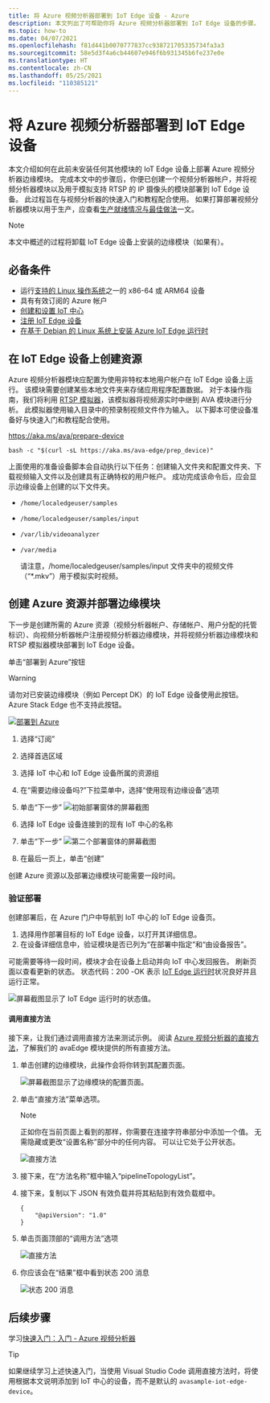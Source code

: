 ```yaml
---
title: 将 Azure 视频分析器部署到 IoT Edge 设备 - Azure
description: 本文列出了可帮助你将 Azure 视频分析器部署到 IoT Edge 设备的步骤。 例如，如果你有权访问本地 Linux 计算机，那么你可能会执行此操作。
ms.topic: how-to
ms.date: 04/07/2021
ms.openlocfilehash: f81d441b0070777837cc938721705335734fa3a3
ms.sourcegitcommit: 58e5d3f4a6cb44607e946f6b931345b6fe237e0e
ms.translationtype: HT
ms.contentlocale: zh-CN
ms.lasthandoff: 05/25/2021
ms.locfileid: "110385121"
---
```

# <a name="deploy-azure-video-analyzer-to-an-iot-edge-device"></a>将 Azure 视频分析器部署到 IoT Edge 设备

本文介绍如何在此前未安装任何其他模块的 IoT Edge 设备上部署 Azure 视频分析器边缘模块。 完成本文中的步骤后，你便已创建一个视频分析器帐户，并将视频分析器模块以及用于模拟支持 RTSP 的 IP 摄像头的模块部署到 IoT Edge 设备。 此过程旨在与视频分析器的快速入门和教程配合使用。 如果打算部署视频分析器模块以用于生产，应查看[生产就绪情况与最佳做法](production-readiness.md)一文。

> [!NOTE]
> 本文中概述的过程将卸载 IoT Edge 设备上安装的边缘模块（如果有）。


## <a name="prerequisites"></a>必备条件

* 运行[支持的 Linux 操作系统](../../iot-edge/support.md#operating-systems)之一的 x86-64 或 ARM64 设备
* 具有有效订阅的 Azure 帐户
* [创建和设置 IoT 中心](../../iot-hub/iot-hub-create-through-portal.md)
* [注册 IoT Edge 设备](../../iot-edge/how-to-register-device.md)
* [在基于 Debian 的 Linux 系统上安装 Azure IoT Edge 运行时](../../iot-edge/how-to-install-iot-edge.md)


## <a name="create-resources-on-iot-edge-device"></a>在 IoT Edge 设备上创建资源

Azure 视频分析器模块应配置为使用非特权本地用户帐户在 IoT Edge 设备上运行。 该模块需要创建某些本地文件夹来存储应用程序配置数据。 对于本操作指南，我们将利用 [RTSP 模拟器](https://github.com/Azure/video-analyzer/tree/main/edge-modules/sources/rtspsim-live555)，该模拟器将视频源实时中继到 AVA 模块进行分析。 此模拟器使用输入目录中的预录制视频文件作为输入。 以下脚本可使设备准备好与快速入门和教程配合使用。

https://aka.ms/ava/prepare-device

`bash -c "$(curl -sL https://aka.ms/ava-edge/prep_device)"`

上面使用的准备设备脚本会自动执行以下任务：创建输入文件夹和配置文件夹、下载视频输入文件以及创建具有正确特权的用户帐户。 成功完成该命令后，应会显示边缘设备上创建的以下文件夹。 

* `/home/localedgeuser/samples`
* `/home/localedgeuser/samples/input`
* `/var/lib/videoanalyzer`
* `/var/media`

    请注意，/home/localedgeuser/samples/input 文件夹中的视频文件（“*.mkv”）用于模拟实时视频。 

## <a name="creating-azure-resources-and-deploying-edge-modules"></a>创建 Azure 资源并部署边缘模块
下一步是创建所需的 Azure 资源（视频分析器帐户、存储帐户、用户分配的托管标识）、向视频分析器帐户注册视频分析器边缘模块，并将视频分析器边缘模块和 RTSP 模拟器模块部署到 IoT Edge 设备。

单击“部署到 Azure”按钮

> [!WARNING]
> 请勿对已安装边缘模块（例如 Percept DK）的 IoT Edge 设备使用此按钮。 Azure Stack Edge 也不支持此按钮。

[![部署到 Azure](https://aka.ms/deploytoazurebutton)](https://aka.ms/ava/click-to-deploy/form)

1. 选择“订阅”
2. 选择首选区域
3. 选择 IoT 中心和 IoT Edge 设备所属的资源组
4. 在“需要边缘设备吗?”下拉菜单中，选择“使用现有边缘设备”选项 
5. 单击“下一步”
![初始部署窗体的屏幕截图](./media/deploy-iot-edge-device/project-details.png)

1. 选择 IoT Edge 设备连接到的现有 IoT 中心的名称
1. 单击“下一步”
![第二个部署窗体的屏幕截图](./media/deploy-iot-edge-device/iot-hub-name.png)

1. 在最后一页上，单击“创建”

创建 Azure 资源以及部署边缘模块可能需要一段时间。


### <a name="verify-your-deployment"></a>验证部署

创建部署后，在 Azure 门户中导航到 IoT 中心的 IoT Edge 设备页。

1. 选择用作部署目标的 IoT Edge 设备，以打开其详细信息。
2. 在设备详细信息中，验证模块是否已列为“在部署中指定”和“由设备报告”。

可能需要等待一段时间，模块才会在设备上启动并向 IoT 中心发回报告。 刷新页面以查看更新的状态。
状态代码：200 -OK 表示 [IoT Edge 运行时](../../iot-edge/iot-edge-runtime.md)状况良好并且运行正常。

![屏幕截图显示了 IoT Edge 运行时的状态值。](./media/deploy-iot-edge-device/status.png)

#### <a name="invoke-a-direct-method"></a>调用直接方法

接下来，让我们通过调用直接方法来测试示例。 阅读 [Azure 视频分析器的直接方法](direct-methods.md)，了解我们的 avaEdge 模块提供的所有直接方法。

1. 单击创建的边缘模块，此操作会将你转到其配置页面。  

    ![屏幕截图显示了边缘模块的配置页面。](./media/deploy-iot-edge-device/modules.png)
1. 单击“直接方法”菜单选项。

    > [!NOTE] 
    > 正如你在当前页面上看到的那样，你需要在连接字符串部分中添加一个值。 无需隐藏或更改“设置名称”部分中的任何内容。 可以让它处于公开状态。

    ![直接方法](./media/deploy-iot-edge-device/module-details.png)
1. 接下来，在“方法名称”框中输入“pipelineTopologyList”。
1. 接下来，复制以下 JSON 有效负载并将其粘贴到有效负载框中。
    
   ```
   {
       "@apiVersion": "1.0"
   }
   ```
1. 单击页面顶部的“调用方法”选项

    ![直接方法](./media/deploy-iot-edge-device/direct-method.png)
1. 你应该会在“结果”框中看到状态 200 消息

    ![状态 200 消息](./media/deploy-iot-edge-device/connection-timeout.png) 

## <a name="next-steps"></a>后续步骤

学习[快速入门：入门 - Azure 视频分析器](get-started-detect-motion-emit-events.md)

> [!TIP]
> 如果继续学习上述快速入门，当使用 Visual Studio Code 调用直接方法时，将使用根据本文说明添加到 IoT 中心的设备，而不是默认的 `avasample-iot-edge-device`。
